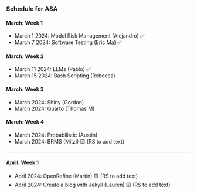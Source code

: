 ### Schedule for ASA

#### March: Week 1
- March 1 2024: Model Risk Management (Alejandro) ✅
- March 7 2024: Software Testing (Eric Ma) ✅

#### March: Week 2
- March 11 2024: LLMs (Pablo) ✅
- March 15 2024: Bash Scripting (Rebecca)

#### March: Week 3
- March 2024: Shiny (Gordon)
- March 2024: Quarto (Thomas M)

#### March: Week 4
- March 2024: Probabilistic (Austin)
- March 2024: BRMS (Mitzi)  🟨 (RS to add text)

---
  
#### April: Week 1
- April 2024: OpenRefine (Martin) 🟨 (RS to add text)
- April 2024: Create a blog with Jekyll (Lauren)  🟨 (RS to add text)
